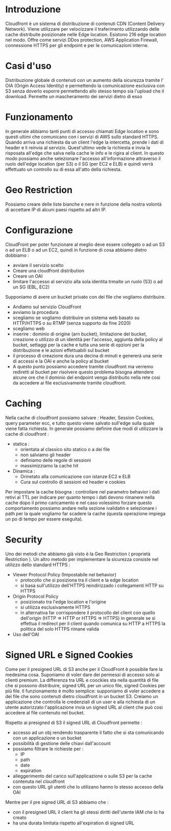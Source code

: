 # Introduzione 
Cloudfront è un sistema di distribuzione di contenuti CDN (Content Delivery Network). Viene utilizzare per velocizzare il traferimento utilizzando delle cache distribuite posizionate nelle Edge location. Esistono 216 edge location nel modo. Offre come servizi DDos protection, AWS Application Firewall, connessione HTTPS per gli endpoint e per le comunicazioni interne. 

# Casi d'uso 
Distribuzione globale di contenuti con un aumento della sicurezza tramite l' OIA (Origin Access Identity) e permettendo la comunicazione esclusiva con S3 senza doverlo esporre permettendo allo stesso tempo sia l'upload che il download. 
Permette un mascheramento dei servizi dietro di esso 

# Funzionamento 
In generale abbiamo tanti punti di accesso chiamati Edge location e sono questi ultimi che comunicano con i servizi di AWS sullo standard HTTPS. Quando arriva una richiesta da un client l'edge la intercetta, prende i dati di header e li reinvia al servizio. Quest'ultimo vede la richiesta e invia la risposata all'edge che salva nella cache le info e le rigira al client. In questo modo possiamo anche selezionare l'accesso all'informazione attraverso il ruolo dell'edge location (per S3) o il SG (per EC2 e ELB) e quindi verrà effettuato un controllo su di essa all'atto della richiesta. 

# Geo Restriction 
Possiamo creare delle liste bianche e nere in funzione della nostra volontà di accettare IP di alcuni paesi rispetto ad altri IP.

# Configurazione 
CloudFront per poter funzionare al meglio deve essere collegato o ad un S3 o ad un ELB o ad un EC2, quindi in funzione di cosa abbiamo dietro dobbiamo :
+ avviare il servizio scelto
+ Creare una cloudfront distribution
+ Creare un OAI
+ limitare l'accesso al servizio alla sola identita trmaite un ruolo (S3) o ad un SG (EBL, EC2)


Supponiamo di avere un bucket privato con dei file che vogliamo distribuire. 
+ Andiamo sul servizio CloudFront 
+ avviamo la procedura 
+ scegliamo se vogliamo distribuire un sistema web basato su HTTP/HTTPS o su RTMP (senza supporto da fine 2020)
+ scegliamo web
+ inserire : dominio di origine (arn bucket), limitazione del bucket, creazione o utilizzo di un identità per l'accesso, aggiunta della policy al bucket, settaggi per la cache e tutta una serie di opzioni per la distribuzione e le azioni effettuabili sul bucket
+ il processo di creazione dura una decina di minuti e genererà una serie di accessi e la OAI e anche la policy al bucket
+ A questo punto possiamo accedere tramite cloudfront ma verremo rediretti al bucket per risolvere questo problema bisogna attendere alcune ore che il dominio del endpoint venga distribuito nella rete cosi da accedere ai file esclusivamente tramite cloudfront.

# Caching 
Nella cache di cloudfront possiamo salvare : Header, Session Cookies, query parameter ecc, e tutto questo viene salvato sull'edge sulla quale viene fatta richiesta. In generale possiamo definire due modi di utilizzare la cache di cloudfront : 
+ statica :
    + orientata al classico sito statico o a dei file 
    + non salviamo gli header 
    + definiamo delle regole di sessioni
    + massimizziamo la cache hit
+ Dinamica :
    + Orinetato alla comunicazione con istanze EC2 e ELB
    + Cura sul controllo di sessioni ed header e cookies


Per impostare la cache bisogna : 
controllare nel parametro behavior i dati retivi al TTL per indicare per quanto tempo i dati devono rimanere nella cache dopo il primo caricamento e nel caso volessimo forzare questo comportamento possiamo andare nella sezione ivalidatin e selezionare i path per la quale vogliamo far scadere la cache (questa operazione impiega un po di tempo per essere eseguita).

# Security
Uno dei metodi che abbiamo già visto è la Geo Restriction ( proprietà Restriction ). Un altro metodo per implementare la sicurezza consiste nel utilizzo dello standard HTTPS : 
+ Viewer Protocol Policy (Impostabile nel behavior)
    + protocollo che si posiziona tra il client e la edge location
    + si basa sull'utilizzo dell'HTTPS reindirizzado i collegamenti HTTP su HTTPS
+ Origin Protocol Policy
    + posizionato tra l'edge location e l'origine   
    + si utilizza esclusivamente HTTPS
    + in alternativa far corrispondere il protocollo del client con quello dell'origin (HTTP => HTTP or HTTPS => HTTPS) in generale se si effettua il redirect per il client quando comunica su HTTP a HTTPS la politica del solo HTTPS rimane valida
+ Uso dell'OAI


# Signed URL e Signed Cookies
Come per il presigned URL di S3 anche per il CloudFront è possibile fare la medesima cosa. Suponiamo di voler dare dei permessi di accesso solo ai clienti premium. La differenza tra URL e coockies sta nella quantità di file che si possono distribuire, signed URL per un unico file, signed Cookies per più file. Il funzionamento è molto semplice: supponiamo di voler accedere a dei file che sono contenuti dietro cloudfront in un bucket S3. Creiamo un applicazione che controlla le credenziali di un user e alla richiesta di un utente autorizzato l'applicazione invia un signed URL al client che può cosi accedere al file contenuto nel bucket. 

Rispetto ai presigned di S3 il signed URL di Cloudfront permette : 
+ accesso ad un obj rendendo trasparente il fatto che si sta comunicando con un applicazione o un bucket
+ possibilità di gestione delle chiavi dall'account
+ possiamo filtrare le richieste per : 
    + IP
    + path
    + date 
    + expiration
+ alleggerimento del carico sull'applicazione o sulle S3 per la cache contenuta nel cloudfront
+ con questo URL gli utenti che lo utilizano hanno lo stesso accesso della OAI

Mentre per il pre signed URL di S3 abbiamo che :
+ con il presigned URL il client ha gli stessi diritti dell'utente IAM che lo ha creato
+ ha una durata limitata rispetto all'expiration di signed URL